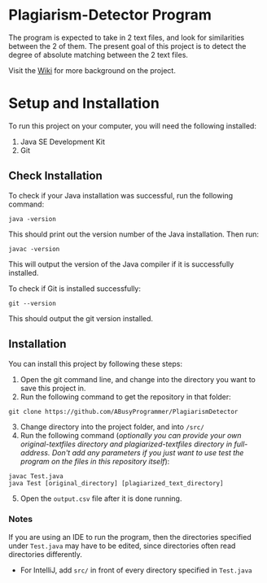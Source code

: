 # Plagiarism-Detector Program
The program is expected to take in 2 text files, and look for similarities between the 2 of them. The present goal of this project is to detect the degree of absolute matching between the 2 text files.

Visit the [Wiki](https://github.com/ABusyProgrammer/PlagiarismDetector/wiki "Project Wiki") for more background on the project.

# Setup and Installation
To run this project on your computer, you will need the following installed:
1. Java SE Development Kit
2. Git

## Check Installation
To check if your Java installation was successful, run the following command:
```
java -version
```
This should print out the version number of the Java installation. Then run:
```
javac -version
```
This will output the version of the Java compiler if it is successfully installed.

To check if Git is installed successfully:
```
git --version
```
This should output the git version installed.

## Installation
You can install this project by following these steps:
1. Open the git command line, and change into the directory you want to save this project in.
2. Run the following command to get the repository in that folder:
```
git clone https://github.com/ABusyProgrammer/PlagiarismDetector
```
3. Change directory into the project folder, and into `/src/`
4. Run the following command (*optionally you can provide your own original-textfiles directory and plagiarized-textfiles directory in full-address. Don't add any parameters if you just want to use test the program on the files in this repository itself*):
```
javac Test.java
java Test [original_directory] [plagiarized_text_directory]
```
5. Open the `output.csv` file after it is done running.

### Notes
If you are using an IDE to run the program, then the directories specified under `Test.java` may have to be edited, since directories often read directories differently.
* For IntelliJ, add `src/` in front of every directory specified in `Test.java`
